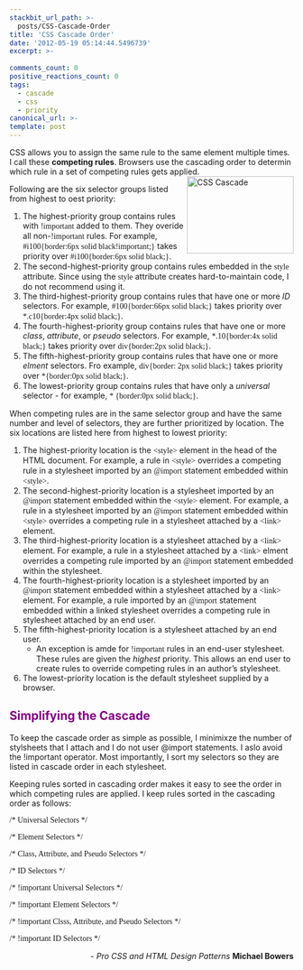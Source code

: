 ```yaml
---
stackbit_url_path: >-
  posts/CSS-Cascade-Order
title: 'CSS Cascade Order'
date: '2012-05-19 05:14:44.5496739'
excerpt: >-
  
comments_count: 0
positive_reactions_count: 0
tags: 
  - cascade
  - css
  - priority
canonical_url: >-
template: post
---
```

<p>CSS allows you to assign the same rule to the same element multiple times. I call these <strong>competing rules</strong>. Browsers use the cascading order to determin which rule in a set of competing rules gets applied.<a href="http://www.zizhujy.com/blog/image.axd?picture=image_544.png"><img style="border-bottom: 0px; border-left: 0px; display: inline; margin-left: 0px; border-top: 0px; margin-right: 0px; border-right: 0px" title="CSS Cascade" border="0" alt="CSS Cascade" align="right" src="http://www.zizhujy.com/blog/image.axd?picture=image_thumb_246.png" width="189" height="137" /></a> </p>  <p>Following are the six selector groups listed from highest to oest priority:</p>  <ol>   <li>The highest-priority group contains rules with <font face="Verdana">!important</font> added to them. They overide all non-<font face="Verdana">!important</font> rules. For example, <font face="Verdana">#i100{border:6px solid black!important;}</font> takes priority over <font face="Verdana">#i100{border:6px solid black;}</font>. </li>    <li>The second-highest-priority group contains rules embedded in the <font face="Verdana">style</font> attribute. Since using the <font face="Verdana">style</font> attribute creates hard-to-maintain code, I do not recommend using it. </li>    <li>The third-highest-priority group contains rules that have one or more <em>ID</em> selectors. For example, <font face="Verdana">#100{border:66px solid black;}</font> takes priority over <font face="Verdana">*.c10{border:4px solid black;}</font>. </li>    <li>The fourth-highest-priority group contains rules that have one or more <em>class</em>, <em>attribute</em>, or <em>pseudo</em> selectors. For example, <font face="Verdana">*.10{border:4x solid black;}</font> takes priority over <font face="Verdana">div{border:2px solid black;}</font>. </li>    <li>The fifth-highest-priority group contains rules that have one or more <em>elment</em> selectors. Fro example, <font face="Verdana">div{border: 2px solid black;}</font> takes priority over <font face="Verdana">*{border:0px solid black;}</font>. </li>    <li>The lowest-priority group contains rules that have only a <em>universal</em> selector - for example, <font face="Verdana">* {border:0px solid black;}</font>. </li> </ol>  <p>When competing rules are in the same selector group and have the same number and level of selectors, they are further prioritized by location. The six locations are listed here from highest to lowest priority:</p>  <ol>   <li>The highest-priority location is the <font face="Verdana">&lt;style&gt;</font> element in the head of the HTML document. For example, a rule in <font face="Verdana">&lt;style&gt;</font> overrides a competing rule in a stylesheet imported by an <font face="Verdana">@import</font> statement embedded within <font face="Verdana">&lt;style&gt;</font>. </li>    <li>The second-highest-priority location is a stylesheet imported by an <font face="Verdana">@import</font> statement embedded within the <font face="Verdana">&lt;style&gt;</font> element. For example, a rule in a stylesheet imported by an <font face="Verdana">@import</font> statement embedded within <font face="Verdana">&lt;style&gt;</font> overrides a competing rule in a stylesheet attached by a <font face="Verdana">&lt;link&gt;</font> element. </li>    <li>The third-highest-priority location is a stylesheet attached by a <font face="Verdana">&lt;link&gt;</font> element. For example, a rule in a stylesheet attached by a <font face="Verdana">&lt;link&gt;</font> elment overrides a competing rule imported by an <font face="Verdana">@import</font> statement embedded within the stylesheet. </li>    <li>The fourth-highest-priority location is a stylesheet imported by an <font face="Verdana">@import</font> statement embedded within a stylesheet attached by a <font face="Verdana">&lt;link&gt;</font> element. For example, a rule imported by an <font face="Verdana">@import</font> statement embedded within a linked stylesheet overrides a competing rule in stylesheet attached by an end user. </li>    <li>The fifth-highest-priority location is a stylesheet attached by an end user.      <ul>       <li>An exception is amde for <font face="Verdana">!important</font> rules in an end-user stylesheet. These rules are given the <em>highest</em> priority. This allows an end user to create rules to override competing rules in an author’s stylesheet. </li>     </ul>   </li>    <li>The lowest-priority location is the default stylesheet supplied by a browser. </li> </ol>  <h2><font color="#800080">Simplifying the Cascade</font></h2>  <p>To keep the cascade order as simple as possible, I minimixze the number of stylsheets that I attach and I do not user @import statements. I aslo avoid the !important operator. Most importantly, I sort my selectors so they are listed in cascade order in each stylesheet.</p>  <p>Keeping rules sorted in cascading order makes it easy to see the order in which competing rules are applied. I keep rules sorted in the cascading order as follows:</p>  <p><font face="Verdana">/* Universal Selectors */</font></p>  <p><font face="Verdana">/* Element Selectors */</font></p>  <p><font face="Verdana">/* Class, Attribute, and Pseudo Selectors */</font></p>  <p><font face="Verdana">/* ID Selectors */</font></p>  <p><font face="Verdana"></font></p>  <p><font face="Verdana">/* !important Universal Selectors */</font></p>  <p><font face="Verdana">/* !important Element Selectors */</font></p>  <p><font face="Verdana">/* !important Clsss, Attribute, and Pseudo Selectors */</font></p>  <p><font face="Verdana">/* !important ID Selectors */</font></p>  <p><font face="Verdana"></font></p>  <p align="right">- <em>Pro CSS and HTML Design Patterns</em> <strong>Michael Bowers</strong></p>